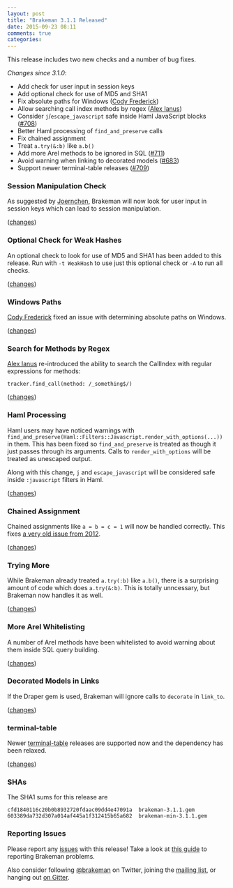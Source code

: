 ```yaml
---
layout: post
title: "Brakeman 3.1.1 Released"
date: 2015-09-23 08:11
comments: true
categories: 
---
```


This release includes two new checks and a number of bug fixes.

*Changes since 3.1.0*:

* Add check for user input in session keys
* Add optional check for use of MD5 and SHA1
* Fix absolute paths for Windows ([Cody Frederick](https://github.com/spcoder))
* Allow searching call index methods by regex ([Alex Ianus](https://github.com/aianus))
* Consider `j`/`escape_javascript` safe inside Haml JavaScript blocks ([#708](https://github.com/presidentbeef/brakeman/issues/708))
* Better Haml processing of `find_and_preserve` calls
* Fix chained assignment
* Treat `a.try(&:b)` like `a.b()`
* Add more Arel methods to be ignored in SQL ([#711](https://github.com/presidentbeef/brakeman/issues/711))
* Avoid warning when linking to decorated models ([#683](https://github.com/presidentbeef/brakeman/issues/683))
* Support newer terminal-table releases ([#709](https://github.com/presidentbeef/brakeman/issues/709))

### Session Manipulation Check

As suggested by [Joernchen](https://twitter.com/joernchen), Brakeman will now look for user input in session keys which can lead to session manipulation.

([changes](https://github.com/presidentbeef/brakeman/pull/720))

### Optional Check for Weak Hashes

An optional check to look for use of MD5 and SHA1 has been added to this release. Run with `-t WeakHash` to use just this optional check or `-A` to run all checks.

([changes](https://github.com/presidentbeef/brakeman/pull/722))

### Windows Paths

[Cody Frederick](https://github.com/spcoder) fixed an issue with determining absolute paths on Windows.

([changes](https://github.com/presidentbeef/brakeman/pull/714))

### Search for Methods by Regex

[Alex Ianus](https://github.com/aianus) re-introduced the ability to search the CallIndex with regular expressions for methods:

    tracker.find_call(method: /_something$/)

([changes](https://github.com/presidentbeef/brakeman/pull/710))

### Haml Processing

Haml users may have noticed warnings with `find_and_preserve(Haml::Filters::Javascript.render_with_options(...))` in them. This has been fixed so `find_and_preserve` is treated as though it just passes through its arguments. Calls to `render_with_options` will be treated as unescaped output. 

Along with this change, `j` and `escape_javascript` will be considered safe inside `:javascript` filters in Haml.

([changes](https://github.com/presidentbeef/brakeman/pull/716))

### Chained Assignment

Chained assignments like `a = b = c = 1` will now be handled correctly. This fixes [a very old issue from 2012](https://stackoverflow.com/questions/11314450/how-to-secure-link-to-variable-cross-site-scripting-vulnerabilities).

([changes](https://github.com/presidentbeef/brakeman/pull/718))

### Trying More

While Brakeman already treated `a.try(:b)` like `a.b()`, there is a surprising amount of code which does `a.try(&:b)`. This is totally unncessary, but Brakeman now handles it as well.

([changes](https://github.com/presidentbeef/brakeman/pull/717))

### More Arel Whitelisting

A number of Arel methods have been whitelisted to avoid warning about them inside SQL query building.

([changes](https://github.com/presidentbeef/brakeman/pull/719))

### Decorated Models in Links

If the Draper gem is used, Brakeman will ignore calls to `decorate` in `link_to`.

([changes](https://github.com/presidentbeef/brakeman/pull/721))

### terminal-table

Newer [terminal-table](https://github.com/tj/terminal-table) releases are supported now and the dependency has been relaxed.

([changes](https://github.com/presidentbeef/brakeman/pull/712))

### SHAs

The SHA1 sums for this release are

    cfd1840116c20b0b8932720fdaac09dd4e47091a  brakeman-3.1.1.gem
    603389da732d307a014af445a1f312415b65a682  brakeman-min-3.1.1.gem

### Reporting Issues

Please report any [issues](https://github.com/presidentbeef/brakeman/issues) with this release! Take a look at [this guide](https://github.com/presidentbeef/brakeman/wiki/How-to-Report-a-Brakeman-Issue) to reporting Brakeman problems.

Also consider following [@brakeman](https://twitter.com/brakeman) on Twitter, joining the [mailing list](http://brakemanscanner.org/contact/), or hanging out [on Gitter](https://gitter.im/presidentbeef/brakeman).
